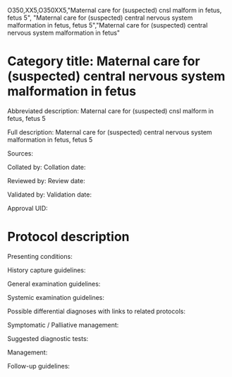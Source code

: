 O350,XX5,O350XX5,"Maternal care for (suspected) cnsl malform in fetus, fetus 5", "Maternal care for (suspected) central nervous system malformation in fetus, fetus 5","Maternal care for (suspected) central nervous system malformation in fetus"
# Category title: Maternal care for (suspected) central nervous system malformation in fetus

Abbreviated description: Maternal care for (suspected) cnsl malform in fetus, fetus 5

Full description: Maternal care for (suspected) central nervous system malformation in fetus, fetus 5

Sources:

Collated by:
Collation date:

Reviewed by:
Review date:

Validated by:
Validation date:

Approval UID:

# Protocol description

Presenting conditions:

History capture guidelines:

General examination guidelines:

Systemic examination guidelines:

Possible differential diagnoses with links to related protocols:

Symptomatic / Palliative management:

Suggested diagnostic tests:

Management:

Follow-up guidelines:
